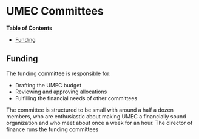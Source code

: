 # UMEC Committees

**Table of Contents**

- [Funding](#funding)

<!-- END doctoc generated TOC please keep comment here to allow auto update -->

## Funding

The funding committee is responsible for:

- Drafting the UMEC budget
- Reviewing and approving allocations
- Fulfilling the financial needs of other committees

The committee is structured to be small with around a half a dozen members,
who are enthusiastic about making UMEC a financially sound organization and
who meet about once a week for an hour. The director of finance runs the
funding committees
